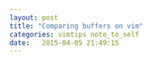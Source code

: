 ```yaml
---
layout: post
title: "Comparing buffers on vim"
categories: vimtips note_to_self
date:   2015-04-05 21:49:15
---
```

